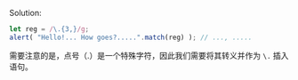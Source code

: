 
Solution:

```js
let reg = /\.{3,}/g;
alert( "Hello!... How goes?.....".match(reg) ); // ..., .....
```

需要注意的是，点号（.）是一个特殊字符，因此我们需要将其转义并作为 `\.` 插入语句。
